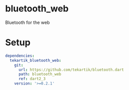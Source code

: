 # bluetooth_web

Bluetooth for the web

# Setup

```yaml
dependencies:
  tekartik_bluetooth_web:
    git:
      url: https://github.com/tekartik/bluetooth.dart
      path: bluetooth_web
      ref: dart2_3
    version: '>=0.2.1'
```
